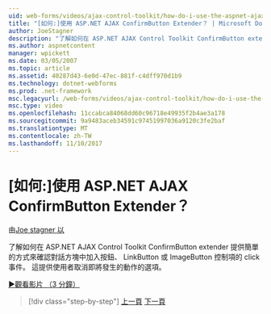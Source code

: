 ```yaml
---
uid: web-forms/videos/ajax-control-toolkit/how-do-i-use-the-aspnet-ajax-confirmbutton-extender
title: "[如何:]使用 ASP.NET AJAX ConfirmButton Extender？ | Microsoft Docs"
author: JoeStagner
description: "了解如何在 ASP.NET AJAX Control Toolkit ConfirmButton extender 提供簡單的方式來確認對話方塊加入 l，按鈕的 click 事件..."
ms.author: aspnetcontent
manager: wpickett
ms.date: 03/05/2007
ms.topic: article
ms.assetid: 40287d43-6e0d-47ec-881f-c4dff970d1b9
ms.technology: dotnet-webforms
ms.prod: .net-framework
msc.legacyurl: /web-forms/videos/ajax-control-toolkit/how-do-i-use-the-aspnet-ajax-confirmbutton-extender
msc.type: video
ms.openlocfilehash: 11ccabca84068dd60c96718e49935f2b4ae3a178
ms.sourcegitcommit: 9a9483aceb34591c97451997036a9120c3fe2baf
ms.translationtype: MT
ms.contentlocale: zh-TW
ms.lasthandoff: 11/10/2017
---
```

<a name="how-do-i-use-the-aspnet-ajax-confirmbutton-extender"></a>[如何:]使用 ASP.NET AJAX ConfirmButton Extender？
====================
由[Joe stagner 以](https://github.com/JoeStagner)

了解如何在 ASP.NET AJAX Control Toolkit ConfirmButton extender 提供簡單的方式來確認對話方塊中加入按鈕、 LinkButton 或 ImageButton 控制項的 click 事件。 這提供使用者取消即將發生的動作的選項。

[&#9654;觀看影片 （3 分鐘）](https://channel9.msdn.com/Blogs/ASP-NET-Site-Videos/how-do-i-use-the-aspnet-ajax-confirmbutton-extender)

>[!div class="step-by-step"]
[上一頁](how-do-i-get-started-with-the-aspnet-ajax-animation-extender-control.md)
[下一頁](how-do-i-use-the-aspnet-ajax-slider-control.md)
